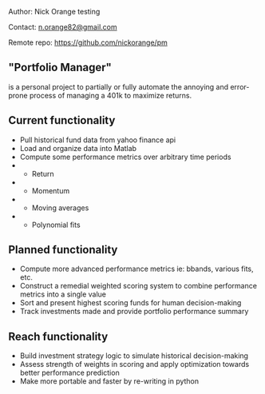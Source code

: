 Author: Nick Orange testing

Contact: n.orange82@gmail.com

Remote repo: https://github.com/nickorange/pm

## "Portfolio Manager"
is a personal project to partially or fully automate the annoying and error-prone process of managing a 401k to maximize returns.

## Current functionality
* Pull historical fund data from yahoo finance api
* Load and organize data into Matlab
* Compute some performance metrics over arbitrary time periods
* * Return
* * Momentum
* * Moving averages
* * Polynomial fits

## Planned functionality
* Compute more advanced performance metrics ie: bbands, various fits, etc.
* Construct a remedial weighted scoring system to combine performance metrics into a single value
* Sort and present highest scoring funds for human decision-making
* Track investments made and provide portfolio performance summary 

## Reach functionality
* Build investment strategy logic to simulate historical decision-making
* Assess strength of weights in scoring and apply optimization towards better performance prediction
* Make more portable and faster by re-writing in python
